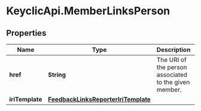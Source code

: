 # KeyclicApi.MemberLinksPerson

## Properties
Name | Type | Description | Notes
------------ | ------------- | ------------- | -------------
**href** | **String** | The URI of the person associated to the given member. | [optional] 
**iriTemplate** | [**FeedbackLinksReporterIriTemplate**](FeedbackLinksReporterIriTemplate.md) |  | [optional] 


